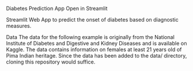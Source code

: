 Diabetes Prediction App Open in Streamlit

Streamlit Web App to predict the onset of diabetes based on diagnostic measures.

Data
The data for the following example is originally from the National Institute of Diabetes and Digestive and Kidney Diseases and is available on Kaggle. The data contains information on females at least 21 years old of Pima Indian heritage. Since the data has been added to the data/ directory, cloning this repository would suffice.
